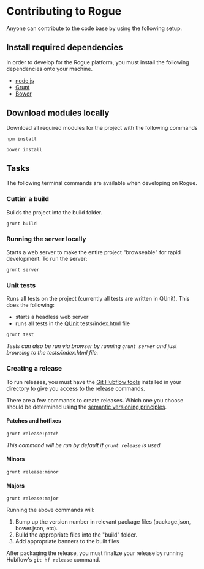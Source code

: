 # Contributing to Rogue

Anyone can contribute to the code base by using the following setup.

## Install required dependencies

In order to develop for the Rogue platform, you must install the following dependencies onto your machine.

* [node.js](http://nodejs.org/)
* [Grunt](http://gruntjs.com/getting-started)
* [Bower](http:/http://bower.io/)

## Download modules locally

Download all required modules for the project with the following commands

```shell
npm install
```

```shell
bower install
```

## Tasks

The following terminal commands are available when developing on Rogue.

### Cuttin' a build

Builds the project into the build folder.

```shell
grunt build
```

### Running the server locally

Starts a web server to make the entire project "browseable" for rapid development.  To run the server:

```shell
grunt server
```

### Unit tests

Runs all tests on the project (currently all tests are written in QUnit).  This does the following:
* starts a headless web server
* runs all tests in the [QUnit](http://qunitjs.com) tests/index.html file

```shell
grunt test
```

_Tests can also be run via browser by running `grunt server` and just browsing to the tests/index.html file._


### Creating a release

To run releases, you must have the [Git Hubflow tools](http://datasift.github.io/gitflow/GitFlowForGitHub.html) installed
in your directory to give you access to the release commands.

There are a few commands to create releases. Which one you choose should be determined using the [semantic versioning principles](http://semver.org).

#### Patches and hotfixes

```shell
grunt release:patch
```

_This command will be run by default if `grunt release` is used._

#### Minors

```shell
grunt release:minor
```

#### Majors

```shell
grunt release:major
```

Running the above commands will:

1. Bump up the version number in relevant package files (package.json, bower.json, etc).
1. Build the appropriate files into the "build" folder.
1. Add appropriate banners to the built files

After packaging the release, you must finalize your release by running Hubflow's `git hf release` command.